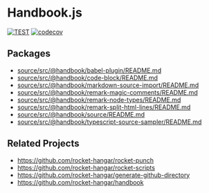 # Handbook.js

[![TEST](https://github.com/rocket-hangar/handbook/workflows/Test/badge.svg)](https://github.com/rocket-hangar/handbook/actions?query=workflow%3ATest)
[![codecov](https://codecov.io/gh/rocket-hangar/handbook/branch/master/graph/badge.svg)](https://codecov.io/gh/rocket-hangar/handbook)

## Packages

<!-- index source/src/**/README.md -->

- [source/src/@handbook/babel-plugin/README.md](source/src/@handbook/babel-plugin/README.md)
- [source/src/@handbook/code-block/README.md](source/src/@handbook/code-block/README.md)
- [source/src/@handbook/markdown-source-import/README.md](source/src/@handbook/markdown-source-import/README.md)
- [source/src/@handbook/remark-magic-comments/README.md](source/src/@handbook/remark-magic-comments/README.md)
- [source/src/@handbook/remark-node-types/README.md](source/src/@handbook/remark-node-types/README.md)
- [source/src/@handbook/remark-split-html-lines/README.md](source/src/@handbook/remark-split-html-lines/README.md)
- [source/src/@handbook/source/README.md](source/src/@handbook/source/README.md)
- [source/src/@handbook/typescript-source-sampler/README.md](source/src/@handbook/typescript-source-sampler/README.md)

<!-- /index -->

## Related Projects

- <https://github.com/rocket-hangar/rocket-punch>
- <https://github.com/rocket-hangar/rocket-scripts>
- <https://github.com/rocket-hangar/generate-github-directory>
- <https://github.com/rocket-hangar/handbook>
